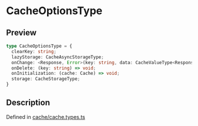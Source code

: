 
      
# CacheOptionsType

<div class="api-docs__section" data-reactroot="">

## Preview

</div><div class="api-docs__preview type" data-reactroot="">

```ts
type CacheOptionsType = {
  clearKey: string; 
  lazyStorage: CacheAsyncStorageType; 
  onChange: <Response, Error>(key: string, data: CacheValueType<Response, Error>) => void; 
  onDelete: (key: string) => void; 
  onInitialization: (cache: Cache) => void; 
  storage: CacheStorageType; 
}
```

</div><div class="api-docs__section" data-reactroot="">

## Description

</div><div class="api-docs__description" data-reactroot=""><span class="api-docs__do-not-parse">



</span></div><div class="api-docs__definition" data-reactroot="">

Defined in [cache/cache.types.ts](https://github.com/BetterTyped/hyper-fetch/blob/089b54eb/packages/core/src/cache/cache.types.ts#L5)

</div>